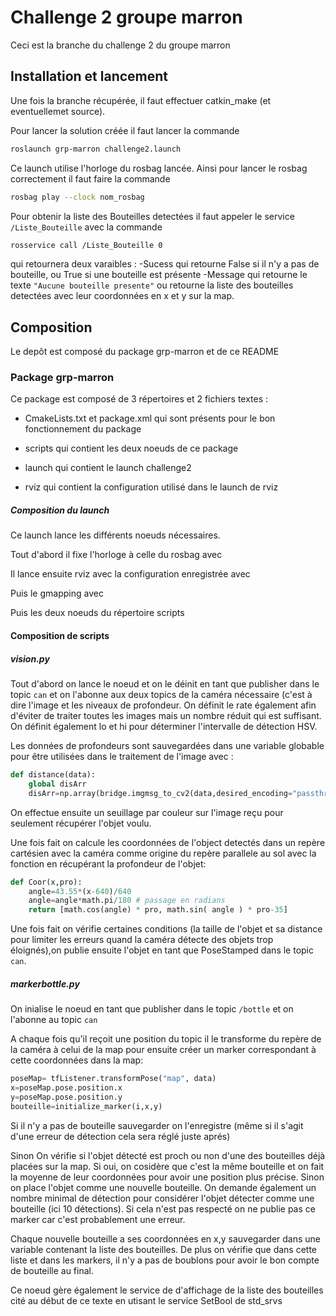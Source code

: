 # Challenge 2 groupe marron

Ceci est la branche du challenge 2 du groupe marron

## Installation et lancement

Une fois la branche récupérée, il faut effectuer catkin_make (et eventuellemet source).

Pour lancer la solution créée il faut lancer la commande

```bash
roslaunch grp-marron challenge2.launch
```

Ce launch utilise l'horloge du rosbag lancée. Ainsi pour lancer le rosbag correctement il faut faire la commande 

```bash
rosbag play --clock nom_rosbag
```
    
    
Pour obtenir la liste des Bouteilles detectées il faut appeler le service `/Liste_Bouteille` avec la commande

```bash
rosservice call /Liste_Bouteille 0
```
    
qui  retournera deux varaibles :
-Sucess qui retourne False si il n'y a pas de bouteille, ou True si une bouteille est présente
-Message qui retourne le texte `"Aucune bouteille presente"` ou retourne la liste des bouteilles detectées avec leur coordonnées en x et y sur la map.


## Composition

Le depôt est composé du package grp-marron et de ce README

### Package grp-marron

Ce package est composé de 3 répertoires et 2 fichiers textes :

- CmakeLists.txt et package.xml qui sont présents pour le bon fonctionnement du package

- scripts qui contient les deux noeuds de ce package

- launch qui contient le launch challenge2 

- rviz qui contient la configuration utilisé dans le launch de rviz

##### Composition du launch

Ce launch lance les différents noeuds nécessaires.

Tout d'abord il fixe l'horloge à celle du rosbag avec 

<param name="/use_sim_time" value="true" />

Il lance ensuite rviz avec la configuration enregistrée avec

<node pkg="rviz" type="rviz" name="rviz" args="-d $(find grp-marron)/rviz/gmappingbot.rviz"/>

Puis le gmapping avec 

<node name="gmapping" pkg="gmapping" type="slam_gmapping"/>

Puis les deux noeuds du répertoire scripts

#### Composition de scripts

##### vision.py

Tout d'abord on lance le noeud et on le déinit en tant que publisher dans le topic `can` et on l'abonne aux deux topics de la caméra nécessaire (c'est à dire l'image et les niveaux de profondeur.
On définit le rate également afin d'éviter de traiter toutes les images mais un nombre réduit qui est suffisant.
On définit également lo et hi pour déterminer l'intervalle de détection HSV.

Les données de profondeurs sont sauvegardées dans une variable globable pour être utilisées dans le traitement de l'image avec :

```python
def distance(data):
	global disArr
	disArr=np.array(bridge.imgmsg_to_cv2(data,desired_encoding="passthrough"))
```

On effectue ensuite un seuillage par couleur sur l'image reçu pour seulement récupérer l'objet voulu.

Une fois fait on calcule les coordonnées de l'object detectés dans un repère cartésien avec la caméra comme origine du repère parallele au sol avec la fonction en récupérant la profondeur de l'objet:

```python
def Coor(x,pro):
	angle=43.55*(x-640)/640
	angle=angle*math.pi/180 # passage en radians
	return [math.cos(angle) * pro, math.sin( angle ) * pro-35]
```


Une fois fait on vérifie certaines conditions (la taille de l'objet et sa distance pour limiter les erreurs quand la caméra détecte des objets trop éloignés),on publie ensuite l'objet en tant que PoseStamped dans le topic `can`.

##### markerbottle.py

On inialise le noeud en tant que publisher dans le topic `/bottle` et on l'abonne au topic `can`

A chaque fois qu'il reçoit une position du topic il le transforme du repère de la caméra à celui de la map pour ensuite créer un marker correspondant à cette coordonnées dans la map:

```python
poseMap= tfListener.transformPose("map", data)
x=poseMap.pose.position.x
y=poseMap.pose.position.y
bouteille=initialize_marker(i,x,y)
```

Si il n'y a pas de bouteille sauvegarder on l'enregistre (même si il s'agit d'une erreur de détection cela sera réglé juste aprés)

Sinon
On vérifie si l'objet détecté est proch ou non d'une des bouteilles déjà placées sur la map. Si oui, on cosidère que c'est la même bouteille et on fait la moyenne de leur coordonnées pour avoir une position plus précise. Sinon on place l'objet comme une nouvelle bouteille. On demande également un nombre minimal de détection pour considérer l'objet détecter comme une bouteille (ici 10 détections). Si cela n'est pas respecté on ne publie pas ce marker car c'est probablement une erreur.

Chaque nouvelle bouteille a ses coordonnées en x,y sauvegarder dans une variable contenant la liste des bouteilles. De plus on vérifie que dans cette liste et dans les markers, il n'y a pas de boublons pour avoir le bon compte de bouteille au final.


Ce noeud gère également le service de d'affichage de la liste des bouteilles cité au début de ce texte en utisant le service SetBool de std_srvs
    